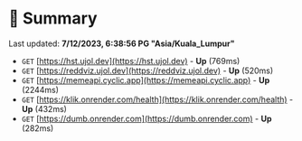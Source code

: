 # 📖 Summary
Last updated: **7/12/2023, 6:38:56 PG "Asia/Kuala_Lumpur"**

- `GET` [https://hst.ujol.dev](https://hst.ujol.dev) - **Up** (769ms)
- `GET` [https://reddviz.ujol.dev](https://reddviz.ujol.dev) - **Up** (520ms)
- `GET` [https://memeapi.cyclic.app](https://memeapi.cyclic.app) - **Up** (2244ms)
- `GET` [https://klik.onrender.com/health](https://klik.onrender.com/health) - **Up** (432ms)
- `GET` [https://dumb.onrender.com](https://dumb.onrender.com) - **Up** (282ms)
